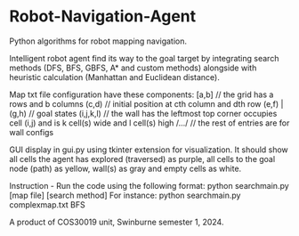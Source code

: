 # Robot-Navigation-Agent
Python algorithms for robot mapping navigation.

Intelligent robot agent find its way to the goal target by integrating search methods (DFS, BFS, GBFS, A* and custom methods) alongside with heuristic calculation (Manhattan and Euclidean distance).

Map txt file configuration have these components:
[a,b]            // the grid has a rows and b columns
(c,d)            // initial position at cth column and dth row
(e,f) | (g,h)    // goal states 
(i,j,k,l)        // the wall has the leftmost top corner occupies cell (i,j) and is k cell(s) wide and l cell(s) high
/.../            // the rest of entries are for wall configs

GUI display in gui.py using tkinter extension for visualization. It should show all cells the agent has explored (traversed) as purple, all cells to the goal node (path) as yellow, wall(s) as gray and empty cells as white.

Instruction - Run the code using the following format:
python searchmain.py [map file] [search method]
For instance:
python searchmain.py complexmap.txt BFS

A product of COS30019 unit, Swinburne semester 1, 2024.
